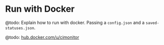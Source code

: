 # Run with Docker

@todo: Explain how to run with docker. Passing a `config.json` and a `saved-statuses.json`.

@todo: [hub.docker.com/u/cimonitor](https://hub.docker.com/u/cimonitor/)
